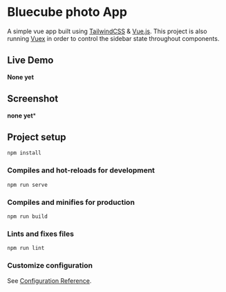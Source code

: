 # Bluecube photo App
A simple vue app built using [TailwindCSS](https://tailwindcss.com) & [Vue.js](https://vuejs.org). This project is also running [Vuex](https://vuex.vuejs.org) in order to control the sidebar state throughout components.

## Live Demo
********None yet********

## Screenshot
****none yet*****

## Project setup
```
npm install
```

### Compiles and hot-reloads for development
```
npm run serve
```

### Compiles and minifies for production
```
npm run build
```

### Lints and fixes files
```
npm run lint
```

### Customize configuration
See [Configuration Reference](https://cli.vuejs.org/config/).
